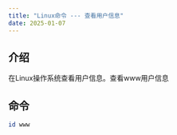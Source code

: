 ```yaml
---
title: "Linux命令 --- 查看用户信息"
date: 2025-01-07
---
```


## 介绍

在Linux操作系统查看用户信息。查看www用户信息

## 命令

```bash
id www
```
